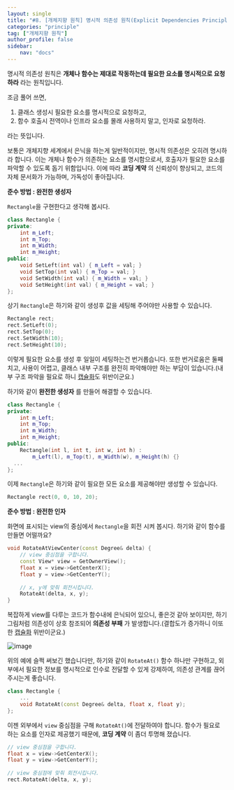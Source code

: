 ```yaml
---
layout: single
title: "#8. [개체지향 원칙] 명시적 의존성 원칙(Explicit Dependencies Principle)"
categories: "principle"
tag: ["개체지향 원칙"]
author_profile: false
sidebar: 
    nav: "docs"
---
```


명시적 의존성 원칙은 **개체나 함수는 제대로 작동하는데 필요한 요소를 명시적으로 요청하라** 라는 원칙입니다.

조금 풀어 쓰면,

1. 클래스 생성시 필요한 요소를 명시적으로 요청하고,
2. 함수 호출시 전역이나 인프라 요소를 몰래 사용하지 말고, 인자로 요청하라.

라는 뜻입니다. 

보통은 개체지향 세계에서 은닉을 하는게 일반적이지만, 명시적 의존성은 오히려 명시하라 합니다. 이는 개체나 함수가 의존하는 요소를 명시함으로서, 호출자가 필요한 요소를 파악할 수 있도록 돕기 위함입니다. 이에 따라 **코딩 계약** 의 신뢰성이 향상되고, 코드의 자체 문서화가 가능하며, 가독성이 좋아집니다.

**준수 방법 : 완전한 생성자**

`Rectangle`을 구현한다고 생각해 봅시다.

```cpp
class Rectangle {
private:
    int m_Left;
    int m_Top;
    int m_Width;
    int m_Height;
public:
    void SetLeft(int val) { m_Left = val; }
    void SetTop(int val) { m_Top = val; }
    void SetWidth(int val) { m_Width = val; }
    void SetHeight(int val) { m_Height = val; }
};
```

상기 `Rectangle`은 하기와 같이 생성후 값을 세팅해 주어야만 사용할 수 있습니다.

```cpp
Rectangle rect;
rect.SetLeft(0);
rect.SetTop(0);
rect.SetWidth(10);
rect.SetHeight(10);
```

이렇게 필요한 요소를 생성 후 일일이 세팅하는건 번거롭습니다. 또한 번거로움은 둘째치고, 사용이 어렵고, 클래스 내부 구조를 완전히 파악해야만 하는 부담이 있습니다.(내부 구조 파악을 필요로 하니 [캡슐화](https://tango1202.github.io/principle/principle-encapsulation/)도 위반이군요.)

하기와 같이 **완전한 생성자** 를 만들어 해결할 수 있습니다.

```cpp
class Rectangle {
private:
    int m_Left;
    int m_Top;
    int m_Width;
    int m_Height;
public:
    Rectangle(int l, int t, int w, int h) : 
        m_Left(l), m_Top(t), m_Width(w), m_Height(h) {}
  ...
};
```

이제 `Rectangle`은 하기와 같이 필요한 모든 요소를 제공해야만 생성할 수 있습니다.

```cpp
Rectangle rect(0, 0, 10, 20);
```

**준수 방법 : 완전한 인자**

화면에 표시되는 view의 중심에서 `Rectangle`을 회전 시켜 봅시다. 하기와 같이 함수를 만들면 어떨까요?

```cpp
void RotateAtViewCenter(const Degree& delta) {
    // view 중심점을 구합니다.
    const View* view = GetOwnerView();
    float x = view->GetCenterX();
    float y = view->GetCenterY();
    
    // x, y에 맞춰 회전시킵니다.
    RotateAt(delta, x, y);
} 
```
복잡하게 view를 다루는 코드가 함수내에 은닉되어 있으니, 좋은것 같아 보이지만, 하기 그림처럼 의존성이 상호 참조되어 **의존성 부패** 가 발생합니다.(결합도가 증가하니 이또한 [캡슐화](https://tango1202.github.io/principle/principle-encapsulation/) 위반이군요.)

![image](https://github.com/tango1202/tango1202.github.io/assets/133472501/2f02246b-fd3f-4669-8f1c-0272fcdda58f)

위의 예에 슬쩍 써보긴 했습니다만, 하기와 같이 `RotateAt()` 함수 하나만 구현하고, 외부에서 필요한 정보를 명시적으로 인수로 전달할 수 있게 강제하여, 의존성 관계를 끊어주시는게 좋습니다. 

```cpp
class Rectangle {
    ...
    void RotateAt(const Degree& delta, float x, float y);
};
```

이젠 외부에서 `view` 중심점을 구해 `RotateAt()`에 전달하여야 합니다. 함수가 필요로 하는 요소를 인자로 제공했기 때문에, **코딩 계약** 이 좀더 투명해 졌습니다. 

```cpp
// view 중심점을 구합니다.
float x = view->GetCenterX();
float y = view->GetCenterY();
    
// view 중심점에 맞춰 회전시킵니다.
rect.RotateAt(delta, x, y); 
```
